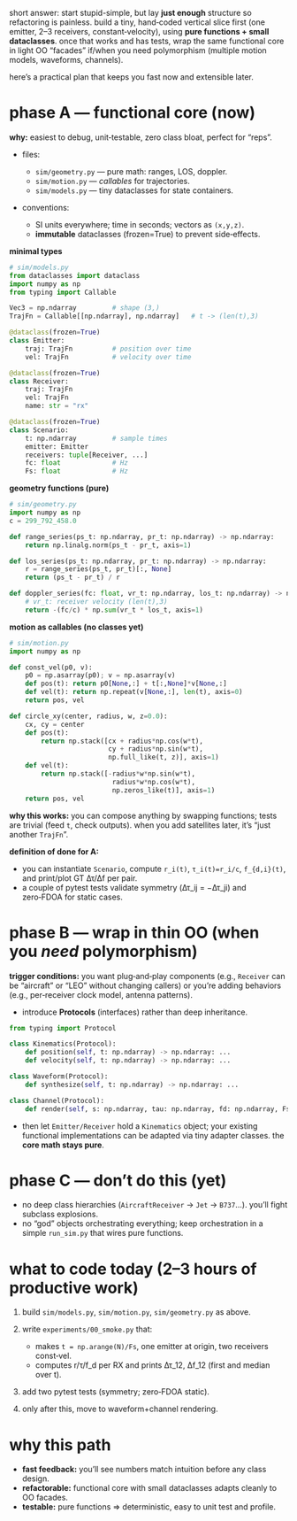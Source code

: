 short answer: start stupid-simple, but lay **just enough** structure so refactoring is painless. build a tiny, hand‑coded vertical slice first (one emitter, 2–3 receivers, constant‑velocity), using **pure functions + small dataclasses**. once that works and has tests, wrap the same functional core in light OO “facades” if/when you need polymorphism (multiple motion models, waveforms, channels).

here’s a practical plan that keeps you fast now and extensible later.

# phase A — functional core (now)

**why:** easiest to debug, unit‑testable, zero class bloat, perfect for “reps”.

* files:

  * `sim/geometry.py` — pure math: ranges, LOS, doppler.
  * `sim/motion.py` — *callables* for trajectories.
  * `sim/models.py` — tiny dataclasses for state containers.
* conventions:

  * SI units everywhere; time in seconds; vectors as `(x,y,z)`.
  * **immutable** dataclasses (frozen=True) to prevent side‑effects.

**minimal types**

```python
# sim/models.py
from dataclasses import dataclass
import numpy as np
from typing import Callable

Vec3 = np.ndarray         # shape (3,)
TrajFn = Callable[[np.ndarray], np.ndarray]   # t -> (len(t),3)

@dataclass(frozen=True)
class Emitter:
    traj: TrajFn          # position over time
    vel: TrajFn           # velocity over time

@dataclass(frozen=True)
class Receiver:
    traj: TrajFn
    vel: TrajFn
    name: str = "rx"

@dataclass(frozen=True)
class Scenario:
    t: np.ndarray         # sample times
    emitter: Emitter
    receivers: tuple[Receiver, ...]
    fc: float             # Hz
    Fs: float             # Hz
```

**geometry functions (pure)**

```python
# sim/geometry.py
import numpy as np
c = 299_792_458.0

def range_series(ps_t: np.ndarray, pr_t: np.ndarray) -> np.ndarray:
    return np.linalg.norm(ps_t - pr_t, axis=1)

def los_series(ps_t: np.ndarray, pr_t: np.ndarray) -> np.ndarray:
    r = range_series(ps_t, pr_t)[:, None]
    return (ps_t - pr_t) / r

def doppler_series(fc: float, vr_t: np.ndarray, los_t: np.ndarray) -> np.ndarray:
    # vr_t: receiver velocity (len(t),3)
    return -(fc/c) * np.sum(vr_t * los_t, axis=1)
```

**motion as callables (no classes yet)**

```python
# sim/motion.py
import numpy as np

def const_vel(p0, v):
    p0 = np.asarray(p0); v = np.asarray(v)
    def pos(t): return p0[None,:] + t[:,None]*v[None,:]
    def vel(t): return np.repeat(v[None,:], len(t), axis=0)
    return pos, vel

def circle_xy(center, radius, w, z=0.0):
    cx, cy = center
    def pos(t):
        return np.stack([cx + radius*np.cos(w*t),
                         cy + radius*np.sin(w*t),
                         np.full_like(t, z)], axis=1)
    def vel(t):
        return np.stack([-radius*w*np.sin(w*t),
                          radius*w*np.cos(w*t),
                          np.zeros_like(t)], axis=1)
    return pos, vel
```

**why this works:** you can compose anything by swapping functions; tests are trivial (feed `t`, check outputs). when you add satellites later, it’s “just another `TrajFn`”.

**definition of done for A:**

* you can instantiate `Scenario`, compute `r_i(t)`, `τ_i(t)=r_i/c`, `f_{d,i}(t)`, and print/plot GT Δτ/Δf per pair.
* a couple of pytest tests validate symmetry (Δτ\_ij = −Δτ\_ji) and zero‑FDOA for static cases.

# phase B — wrap in thin OO (when you *need* polymorphism)

**trigger conditions:** you want plug‑and‑play components (e.g., `Receiver` can be “aircraft” or “LEO” without changing callers) or you’re adding behaviors (e.g., per‑receiver clock model, antenna patterns).

* introduce **Protocols** (interfaces) rather than deep inheritance.

```python
from typing import Protocol

class Kinematics(Protocol):
    def position(self, t: np.ndarray) -> np.ndarray: ...
    def velocity(self, t: np.ndarray) -> np.ndarray: ...

class Waveform(Protocol):
    def synthesize(self, t: np.ndarray) -> np.ndarray: ...

class Channel(Protocol):
    def render(self, s: np.ndarray, tau: np.ndarray, fd: np.ndarray, Fs: float) -> np.ndarray: ...
```

* then let `Emitter/Receiver` hold a `Kinematics` object; your existing functional implementations can be adapted via tiny adapter classes. the **core math stays pure**.

# phase C — don’t do this (yet)

* no deep class hierarchies (`AircraftReceiver` → `Jet` → `B737`…). you’ll fight subclass explosions.
* no “god” objects orchestrating everything; keep orchestration in a simple `run_sim.py` that wires pure functions.

# what to code today (2–3 hours of productive work)

1. build `sim/models.py`, `sim/motion.py`, `sim/geometry.py` as above.
2. write `experiments/00_smoke.py` that:

   * makes `t = np.arange(N)/Fs`, one emitter at origin, two receivers const‑vel.
   * computes r/τ/f\_d per RX and prints Δτ\_12, Δf\_12 (first and median over t).
3. add two pytest tests (symmetry; zero‑FDOA static).
4. only after this, move to waveform+channel rendering.

# why this path

* **fast feedback:** you’ll see numbers match intuition before any class design.
* **refactorable:** functional core with small dataclasses adapts cleanly to OO facades.
* **testable:** pure functions ⇒ deterministic, easy to unit test and profile.
